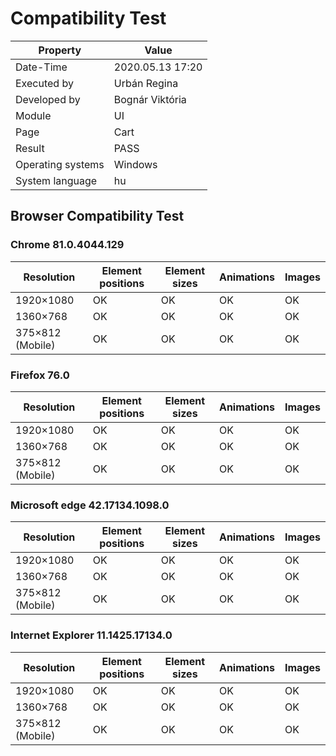 ﻿# Compatibility Test

| Property | Value |
| -- | -- |
| Date-Time | 2020.05.13 17:20 |
| Executed by | Urbán Regina |
| Developed by | Bognár Viktória |
| Module | UI |
| Page |  Cart |
| Result |  PASS |
| Operating systems | Windows |
| System language | hu |

## Browser Compatibility Test

### Chrome 81.0.4044.129
|	Resolution  | Element positions | Element sizes | Animations | Images |
| -- | -- | --| --| -- |
| 1920×1080 | OK | OK |  OK |  OK | 
|  1360×768 |   OK | OK |  OK |  OK | 
|   375×812 (Mobile) |   OK | OK |  OK |  OK |
### Firefox 76.0 
|	Resolution  | Element positions | Element sizes | Animations | Images |
| -- | -- | --| --| -- |
| 1920×1080 | OK | OK |  OK |  OK | 
|  1360×768 |  OK | OK |  OK |  OK |  
|   375×812 (Mobile) |      OK | OK |  OK |  OK  
### Microsoft edge 42.17134.1098.0
|	Resolution  | Element positions | Element sizes | Animations | Images |
| -- | -- | --| --| -- |
| 1920×1080 |OK | OK |  OK |  OK | 
|  1360×768 |  OK | OK |  OK |  OK | 
|   375×812 (Mobile) |   OK | OK |  OK |  OK 

### Internet Explorer 11.1425.17134.0
|	Resolution  | Element positions | Element sizes | Animations | Images |
| -- | -- | --| --| -- |
| 1920×1080 |  OK | OK |  OK |  OK |
|  1360×768 |  OK | OK |  OK |  OK |
|   375×812 (Mobile) |  OK | OK |  OK |  OK 
